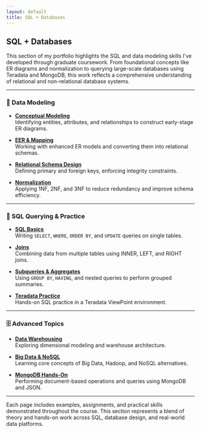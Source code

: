 ```yaml
---
layout: default
title: SQL + Databases
---
```


## SQL + Databases

This section of my portfolio highlights the SQL and data modeling skills I've developed through graduate coursework. From foundational concepts like ER diagrams and normalization to querying large-scale databases using Teradata and MongoDB, this work reflects a comprehensive understanding of relational and non-relational database systems.

---

### 🧱 Data Modeling

- **[Conceptual Modeling](/sql/sql-conceptual-modeling)**  
  Identifying entities, attributes, and relationships to construct early-stage ER diagrams.

- **[EER & Mapping](/sql/sql-eer-modeling)**  
  Working with enhanced ER models and converting them into relational schemas.

- **[Relational Schema Design](/sql/sql-relational-model)**  
  Defining primary and foreign keys, enforcing integrity constraints.

- **[Normalization](/sql/sql-normalization)**  
  Applying 1NF, 2NF, and 3NF to reduce redundancy and improve schema efficiency.

---

### 🧠 SQL Querying & Practice

- **[SQL Basics](/sql/sql-query-basics)**  
  Writing `SELECT`, `WHERE`, `ORDER BY`, and `UPDATE` queries on single tables.

- **[Joins](/sql/sql-joins)**  
  Combining data from multiple tables using INNER, LEFT, and RIGHT joins.

- **[Subqueries & Aggregates](/sql/sql-subqueries-aggregates)**  
  Using `GROUP BY`, `HAVING`, and nested queries to perform grouped summaries.

- **[Teradata Practice](/sql/sql-teradata)**  
  Hands-on SQL practice in a Teradata ViewPoint environment.

---

### 🗄️ Advanced Topics

- **[Data Warehousing](/sql/sql-data-warehousing)**  
  Exploring dimensional modeling and warehouse architecture.

- **[Big Data & NoSQL](/sql/sql-big-data)**  
  Learning core concepts of Big Data, Hadoop, and NoSQL alternatives.

- **[MongoDB Hands-On](/sql/sql-mongodb)**  
  Performing document-based operations and queries using MongoDB and JSON.

---

Each page includes examples, assignments, and practical skills demonstrated throughout the course. This section represents a blend of theory and hands-on work across SQL, database design, and real-world data platforms.
